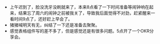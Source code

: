 + 上午迟到了，脸没洗牙没刷就来了，本来8点看了一下时间准备等闹钟响在起来，结果忘了周六的闹钟之前被我关了，导致我后面觉得不对劲，赶紧醒来一看时间9点了，还好赶上早会了。
+ 猪猪喊明天有无，纠结了一下还是准备去聚聚。
+ 感觉表格组件写的差不多了，但是感觉还是有很多问题。5点开了一个OKR分享会。